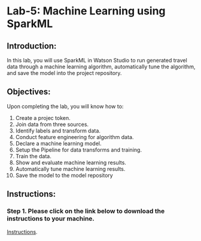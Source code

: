 
# Lab-5: Machine Learning using SparkML

## Introduction:
In this lab, you will use SparkML in Watson Studio to run generated travel data through a machine learning algorithm, automatically tune the algorithm, and save the model into the project repository. 

## Objectives:
Upon completing the lab, you will know how to:

1. Create a projec token.
1. Join data from three sources.
1. Identify labels and transform data.
1. Conduct feature engineering for algorithm data.
1. Declare a machine learning model.
1. Setup the Pipeline for data transforms and training.
1. Train the data.
1. Show and evaluate machine learning results.
1. Automatically tune machine learning results.
1. Save the model to the model repository

## Instructions:

### Step 1.  Please click on the link below to download the instructions to your machine.

[Instructions](https://github.com/bleonardb3/DS_POT_08-26-2021/raw/main/Lab-5/Machine%20Learning%20with%20SparkMLv08-26-2021.pdf).

